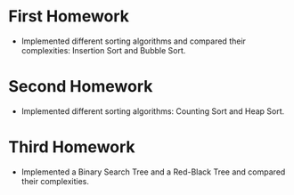 # First Homework  
- Implemented different sorting algorithms and compared their complexities: Insertion Sort and Bubble Sort.  

# Second Homework  
- Implemented different sorting algorithms: Counting Sort and Heap Sort.  

# Third Homework  
- Implemented a Binary Search Tree and a Red-Black Tree and compared their complexities.  

